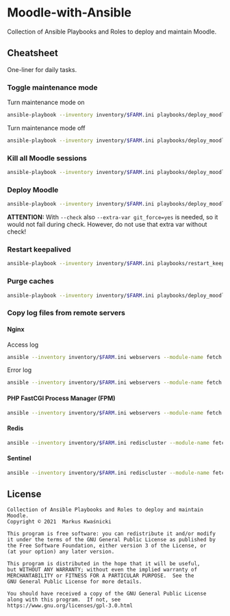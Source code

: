 # Moodle-with-Ansible

Collection of Ansible Playbooks and Roles to deploy and maintain Moodle.

## Cheatsheet

One-liner for daily tasks.

### Toggle maintenance mode

Turn maintenance mode on

```bash
ansible-playbook --inventory inventory/$FARM.ini playbooks/deploy_moodle.yml --extra-vars @playbooks/vars/$INSTANCE.yml --vault-password-file $HOME/.ansible/vault-passwords/moodle_$INSTANCE --tag maintenanceon [--check]  # Maintenance on
```

Turn maintenance mode off

```bash
ansible-playbook --inventory inventory/$FARM.ini playbooks/deploy_moodle.yml --extra-vars @playbooks/vars/$INSTANCE.yml --vault-password-file $HOME/.ansible/vault-passwords/moodle_$INSTANCE --tag maintenanceoff [--check]  # Maintenance off
```

### Kill all Moodle sessions

```bash
ansible-playbook --inventory inventory/$FARM.ini playbooks/deploy_moodle.yml --extra-vars @playbooks/vars/$INSTANCE.yml --vault-password-file $HOME/.ansible/vault-passwords/moodle_$INSTANCE --tag killallsessions [--check]
```

### Deploy Moodle

```bash
ansible-playbook --inventory inventory/$FARM.ini playbooks/deploy_moodle.yml --extra-vars @playbooks/vars/$INSTANCE.yml --vault-password-file $HOME/.ansible/vault-passwords/moodle_$INSTANCE [--skip-tags maintenanceon,maintenanceoff] [--extra-var git_force=yes --check]
```

**ATTENTION:** With `--check` also `--extra-var git_force=yes` is needed, so it would not fail during check. However, do not use that extra var without check!

### Restart keepalived

```bash
ansible-playbook --inventory inventory/$FARM.ini playbooks/restart_keepalived.yml [--tag whichisprimary] [--check]
```

### Purge caches

```bash
ansible-playbook --inventory inventory/$FARM.ini playbooks/deploy_moodle.yml --extra-vars @playbooks/vars/$INSTANCE.yml --vault-password-file $HOME/.ansible/vault-passwords/moodle_$INSTANCE --tag purgecaches [--check]
```

### Copy log files from remote servers

#### Nginx

Access log

```bash
ansible --inventory inventory/$FARM.ini webservers --module-name fetch --args "src=/var/log/nginx/access.log dest=fetched/$FARM"
```

Error log

```bash
ansible --inventory inventory/$FARM.ini webservers --module-name fetch --args "src=/var/log/nginx/error.log dest=fetched/$FARM"
```

#### PHP FastCGI Process Manager (FPM)

```bash
ansible --inventory inventory/$FARM.ini webservers --module-name fetch --args "src=/var/log/php7.3-fpm.log dest=fetched/$FARM"
```

#### Redis

```bash
ansible --inventory inventory/$FARM.ini rediscluster --module-name fetch --args "src=/etc/redis/redis.conf dest=fetched/$FARM"
```

#### Sentinel

```bash
ansible --inventory inventory/$FARM.ini rediscluster --module-name fetch --args "src=/etc/redis/sentinel.conf dest=fetched/$FARM"
```

## License

```
Collection of Ansible Playbooks and Roles to deploy and maintain Moodle.
Copyright © 2021  Markus Kwaśnicki

This program is free software: you can redistribute it and/or modify
it under the terms of the GNU General Public License as published by
the Free Software Foundation, either version 3 of the License, or
(at your option) any later version.

This program is distributed in the hope that it will be useful,
but WITHOUT ANY WARRANTY; without even the implied warranty of
MERCHANTABILITY or FITNESS FOR A PARTICULAR PURPOSE.  See the
GNU General Public License for more details.

You should have received a copy of the GNU General Public License
along with this program.  If not, see https://www.gnu.org/licenses/gpl-3.0.html
```
